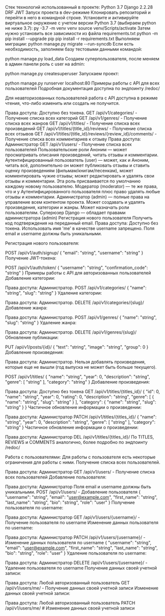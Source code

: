 Стек технологий использованный в проекте:
Python 3.7
Django 2.2.28
DRF
JWT
Запуск проекта в dev-режиме
Клонировать репозиторий и перейти в него в командной строке.
Установите и активируйте виртуальное окружение c учетом версии Python 3.7 (выбираем python не ниже 3.7):
py -3.7 -m venv venv
source venv/Scripts/activate
Затем нужно установить все зависимости из файла requirements.txt
python -m pip install --upgrade pip
pip install -r requirements.txt
Выполняем миграции:
python manage.py migrate --run-syncdb
Если есть необходимость, заполняем базу тестовыми данными командой:

python manage.py load_data
Создаем суперпользователя, после меняем в админ панели роль с user на admin:

python manage.py createsuperuser
Запускаем проект:

python manage.py runserver localhost:80
Примеры работы с API для всех пользователей
Подробная документация доступна по эндпоинту /redoc/

Для неавторизованных пользователей работа с API доступна в режиме чтения, что-либо изменить или создать не получится.

Права доступа: Доступно без токена.
GET /api/v1/categories/ - Получение списка всех категорий
GET /api/v1/genres/ - Получение списка всех жанров
GET /api/v1/titles/ - Получение списка всех произведений
GET /api/v1/titles/{title_id}/reviews/ - Получение списка всех отзывов
GET /api/v1/titles/{title_id}/reviews/{review_id}/comments/ - Получение списка всех комментариев к отзыву
Права доступа: Администратор
GET /api/v1/users/ - Получение списка всех пользователей
Пользовательские роли
Аноним — может просматривать описания произведений, читать отзывы и комментарии.
Аутентифицированный пользователь (user) — может, как и Аноним, читать всё, дополнительно он может публиковать отзывы и ставить оценку произведениям (фильмам/книгам/песенкам), может комментировать чужие отзывы; может редактировать и удалять свои отзывы и комментарии. Эта роль присваивается по умолчанию каждому новому пользователю.
Модератор (moderator) — те же права, что и у Аутентифицированного пользователя плюс право удалять любые отзывы и комментарии.
Администратор (admin) — полные права на управление всем контентом проекта. Может создавать и удалять произведения, категории и жанры. Может назначать роли пользователям.
Суперюзер Django — обладает правами администратора (admin)
Регистрация нового пользователя
Получить код подтверждения на переданный email. Права доступа: Доступно без токена. Использовать имя 'me' в качестве username запрещено. Поля email и username должны быть уникальными.

Регистрация нового пользователя:

POST /api/v1/auth/signup/
{
  "email": "string",
  "username": "string"
}
Получение JWT-токена:

POST /api/v1/auth/token/
{
  "username": "string",
  "confirmation_code": "string"
}
Примеры работы с API для авторизованных пользователей
Добавление категории:

Права доступа: Администратор.
POST /api/v1/categories/
{
  "name": "string",
  "slug": "string"
}
Удаление категории:

Права доступа: Администратор.
DELETE /api/v1/categories/{slug}/
Добавление жанра:

Права доступа: Администратор.
POST /api/v1/genres/
{
  "name": "string",
  "slug": "string"
}
Удаление жанра:

Права доступа: Администратор.
DELETE /api/v1/genres/{slug}/
Обновление публикации:

PUT /api/v1/posts/{id}/
{
"text": "string",
"image": "string",
"group": 0
}
Добавление произведения:

Права доступа: Администратор. 
Нельзя добавлять произведения, которые еще не вышли (год выпуска не может быть больше текущего).

POST /api/v1/titles/
{
  "name": "string",
  "year": 0,
  "description": "string",
  "genre": [
    "string"
  ],
  "category": "string"
}
Добавление произведения:

Права доступа: Доступно без токена
GET /api/v1/titles/{titles_id}/
{
  "id": 0,
  "name": "string",
  "year": 0,
  "rating": 0,
  "description": "string",
  "genre": [
    {
      "name": "string",
      "slug": "string"
    }
  ],
  "category": {
    "name": "string",
    "slug": "string"
  }
}
Частичное обновление информации о произведении:

Права доступа: Администратор
PATCH /api/v1/titles/{titles_id}/
{
  "name": "string",
  "year": 0,
  "description": "string",
  "genre": [
    "string"
  ],
  "category": "string"
}
Частичное обновление информации о произведении:

Права доступа: Администратор
DEL /api/v1/titles/{titles_id}/
По TITLES, REVIEWS и COMMENTS аналогично, более подробно по эндпоинту /redoc/

Работа с пользователями:
Для работы с пользователя есть некоторые ограничения для работы с ними. Получение списка всех пользователей.

Права доступа: Администратор
GET /api/v1/users/ - Получение списка всех пользователей
Добавление пользователя:

Права доступа: Администратор
Поля email и username должны быть уникальными.
POST /api/v1/users/ - Добавление пользователя
{
"username": "string",
"email": "user@example.com",
"first_name": "string",
"last_name": "string",
"bio": "string",
"role": "user"
}
Получение пользователя по username:

Права доступа: Администратор
GET /api/v1/users/{username}/ - Получение пользователя по username
Изменение данных пользователя по username:

Права доступа: Администратор
PATCH /api/v1/users/{username}/ - Изменение данных пользователя по username
{
  "username": "string",
  "email": "user@example.com",
  "first_name": "string",
  "last_name": "string",
  "bio": "string",
  "role": "user"
}
Удаление пользователя по username:

Права доступа: Администратор
DELETE /api/v1/users/{username}/ - Удаление пользователя по username
Получение данных своей учетной записи:

Права доступа: Любой авторизованный пользователь
GET /api/v1/users/me/ - Получение данных своей учетной записи
Изменение данных своей учетной записи:

Права доступа: Любой авторизованный пользователь
PATCH /api/v1/users/me/ # Изменение данных своей учетной записи